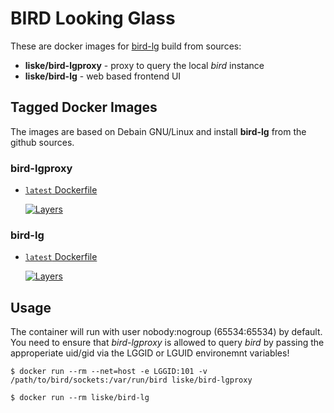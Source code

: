 # BIRD Looking Glass

These are docker images for [bird-lg](https://github.com/sileht/bird-lg) build from sources:
- **liske/bird-lgproxy** - proxy to query the local *bird* instance
- **liske/bird-lg** - web based frontend UI


## Tagged Docker Images

The images are based on Debain GNU/Linux and install **bird-lg** from the github sources.

### bird-lgproxy

* [`latest` Dockerfile](https://github.com/liske/bird-lg-docker/blob/master/bird-lgproxy/Dockerfile)

  [![Layers](https://images.microbadger.com/badges/image/liske/bird-lgproxy:latest.svg)](https://images.microbadger.com/badges/image/liske/bird-lgproxy:latest)

### bird-lg

* [`latest` Dockerfile](https://github.com/liske/bird-docker/blob/master/bird-lg/Dockerfile)

  [![Layers](https://images.microbadger.com/badges/image/liske/bird-lg:latest.svg)](https://images.microbadger.com/badges/image/liske/bird-lg:latest)


## Usage

The container will run with user nobody:nogroup (65534:65534) by default.
You need to ensure that *bird-lgproxy* is allowed to query *bird* by passing the approperiate uid/gid via the LGGID or LGUID environemnt variables!

```
$ docker run --rm --net=host -e LGGID:101 -v /path/to/bird/sockets:/var/run/bird liske/bird-lgproxy
```

```
$ docker run --rm liske/bird-lg
```
